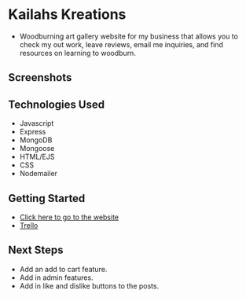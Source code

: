 # Kailahs Kreations
* Woodburning art gallery website for my business that allows you to check my out work, leave reviews, email me inquiries, and find resources on learning to woodburn. 

## Screenshots



## Technologies Used
* Javascript
* Express
* MongoDB
* Mongoose
* HTML/EJS 
* CSS
* Nodemailer


## Getting Started
* [Click here to go to the website](https://unit-2-kailahskreations.herokuapp.com/)
* [Trello](https://trello.com/b/DQeTxZC9/unit-2-project)


## Next Steps
* Add an add to cart feature.
* Add in admin features.
* Add in like and dislike buttons to the posts.
